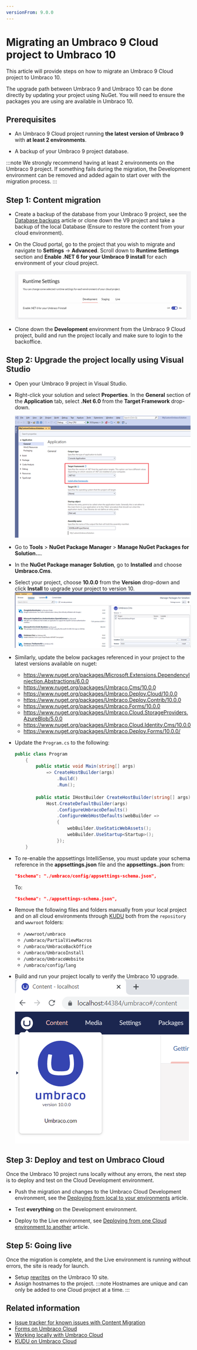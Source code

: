 ```yaml
---
versionFrom: 9.0.0
---
```


# Migrating an Umbraco 9 Cloud project to Umbraco 10

This article will provide steps on how to migrate an Umbraco 9 Cloud project to Umbraco 10.

The upgrade path between Umbraco 9 and Umbraco 10 can be done directly by updating your project using NuGet. You will need to ensure the packages you are using are available in Umbraco 10.

## Prerequisites

* An Umbraco 9 Cloud project running **the latest version of Umbraco 9** with **at least 2 environments**.

* A backup of your Umbraco 9 project database.

:::note
We strongly recommend having at least 2 environments on the Umbraco 9 project. If something fails during the migration, the Development environment can be removed and added again to start over with the migration process.
:::

## Step 1: Content migration

* Create a backup of the database from your Umbraco 9 project, see the [Database backups](https://our.umbraco.com/documentation/umbraco-cloud/Databases/Backups/) article or clone down the V9 project and take a backup of the local Database (Ensure to restore the content from your cloud environment).

* On the Cloud portal, go to the project that you wish to migrate and navigate to **Settings** -> **Advanced**. Scroll down to **Runtime Settings** section and **Enable .NET 6 for your Umbraco 9 install** for each environment of your cloud project.

    ![Runtime Settings](images/Runtime-Settings.png)

* Clone down the **Development** environment from the Umbraco 9 Cloud project, build and run the project locally and make sure to login to the backoffice.

## Step 2: Upgrade the project locally using Visual Studio

* Open your Umbraco 9 project in Visual Studio.

* Right-click your solution and select **Properties**. In the **General** section of the **Application** tab, select **.Net 6.0** from the **Target Framework** drop-down.

    ![Target Framework](images/Target-Framework.png)

* Go to **Tools** > **NuGet Package Manager** > **Manage NuGet Packages for Solution...**.

* In the **NuGet Package manager Solution**, go to **Installed** and choose **Umbraco.Cms**.

* Select your project, choose **10.0.0** from the **Version** drop-down and click **Install** to upgrade your project to version 10.
    ![Target Framework](images/Nuget-Version-Install.png)

* Similarly, update the below packages referenced in your project to the latest versions available on nuget:
  * <https://www.nuget.org/packages/Microsoft.Extensions.DependencyInjection.Abstractions/6.0.0>
  * <https://www.nuget.org/packages/Umbraco.Cms/10.0.0>
  * <https://www.nuget.org/packages/Umbraco.Deploy.Cloud/10.0.0>
  * <https://www.nuget.org/packages/Umbraco.Deploy.Contrib/10.0.0>
  * <https://www.nuget.org/packages/Umbraco.Forms/10.0.0>
  * <https://www.nuget.org/packages/Umbraco.Cloud.StorageProviders.AzureBlob/5.0.0>
  * <https://www.nuget.org/packages/Umbraco.Cloud.Identity.Cms/10.0.0>
  * <https://www.nuget.org/packages/Umbraco.Deploy.Forms/10.0.0/>

* Update the `Program.cs` to the following:

    ```csharp
    public class Program
        {
            public static void Main(string[] args)
                => CreateHostBuilder(args)
                    .Build()
                    .Run();

            public static IHostBuilder CreateHostBuilder(string[] args) =>
                Host.CreateDefaultBuilder(args)
                    .ConfigureUmbracoDefaults()
                    .ConfigureWebHostDefaults(webBuilder =>
                    {
                        webBuilder.UseStaticWebAssets();
                        webBuilder.UseStartup<Startup>();
                    });
        }
    ```

* To re-enable the appsettings IntelliSense, you must update your schema reference in the **appsettings.json** file and the **appsettings.<environment-name>.json** from:

    ```json
    "$schema": "./umbraco/config/appsettings-schema.json",
    ```

    To:

    ```json
    "$schema": "./appsettings-schema.json",
    ```

* Remove the following files and folders manually from your local project and on all cloud environments through [KUDU](../../Set-Up/Power-Tools/index.md) both from the `repository` and `wwwroot` folders:

  * `/wwwroot/umbraco`
  * `/umbraco/PartialViewMacros`
  * `/umbraco/UmbracoBackOffice`
  * `/umbraco/UmbracoInstall`
  * `/umbraco/UmbracoWebsite`
  * `/umbraco/config/lang`

* Build and run your project locally to verify the Umbraco 10 upgrade.
    ![Target Framework](images/verify-v10-upgrade-locally.png)

## Step 3: Deploy and test on Umbraco Cloud

Once the Umbraco 10 project runs locally without any errors, the next step is to deploy and test on the Cloud Development environment.

* Push the migration and changes to the Umbraco Cloud Development environment, see the [Deploying from local to your environments](../../Deployment/Local-to-Cloud/index.md) article.

* Test **everything** on the Development environment.

* Deploy to the Live environment, see [Deploying from one Cloud environment to another](../../Deployment/Cloud-to-Cloud/index.md) article.

## Step 5: Going live

Once the migration is complete, and the Live environment is running without errors, the site is ready for launch.

* Setup [rewrites](../../../Reference/Routing/IISRewriteRules/index.md) on the Umbraco 10 site.
* Assign hostnames to the project.
    :::note
    Hostnames are unique and can only be added to one Cloud project at a time.
    :::

## Related information

* [Issue tracker for known issues with Content Migration](https://github.com/umbraco/UmbracoDocs/issues)
* [Forms on Umbraco Cloud](../../Deployment/Umbraco-Forms-on-Cloud)
* [Working locally with Umbraco Cloud](../../Set-Up/Working-Locally/)
* [KUDU on Umbraco Cloud](../../Set-Up/Power-Tools/)
